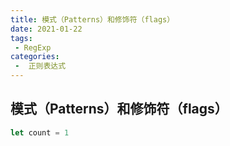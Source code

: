 ```yaml
---
title: 模式（Patterns）和修饰符（flags）
date: 2021-01-22
tags:
 - RegExp
categories:
 -  正则表达式
---
```


## 模式（Patterns）和修饰符（flags）

```javascript
let count = 1
```
